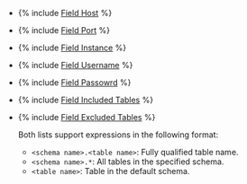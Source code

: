 * {% include [Field Host](../../fields/oracle/ui/database-host.md) %}
* {% include [Field Port](../../fields/common/ui/database-port.md) %}
* {% include [Field Instance](../../fields/oracle/ui/instance.md) %}
* {% include [Field Username](../../fields/common/ui/username.md) %}
* {% include [Field Passowrd](../../fields/common/ui/password.md) %}
* {% include [Field Included Tables](../../fields/oracle/ui/included-tables.md) %}
* {% include [Field Excluded Tables](../../fields/oracle/ui/excluded-tables.md) %}

    Both lists support expressions in the following format:

    * `<schema name>.<table name>`: Fully qualified table name.
    * `<schema name>.*`: All tables in the specified schema.
    * `<table name>`: Table in the default schema.
